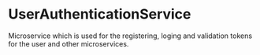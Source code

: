 # UserAuthenticationService
Microservice which is used for the registering, loging and validation tokens for the user and other microservices.
